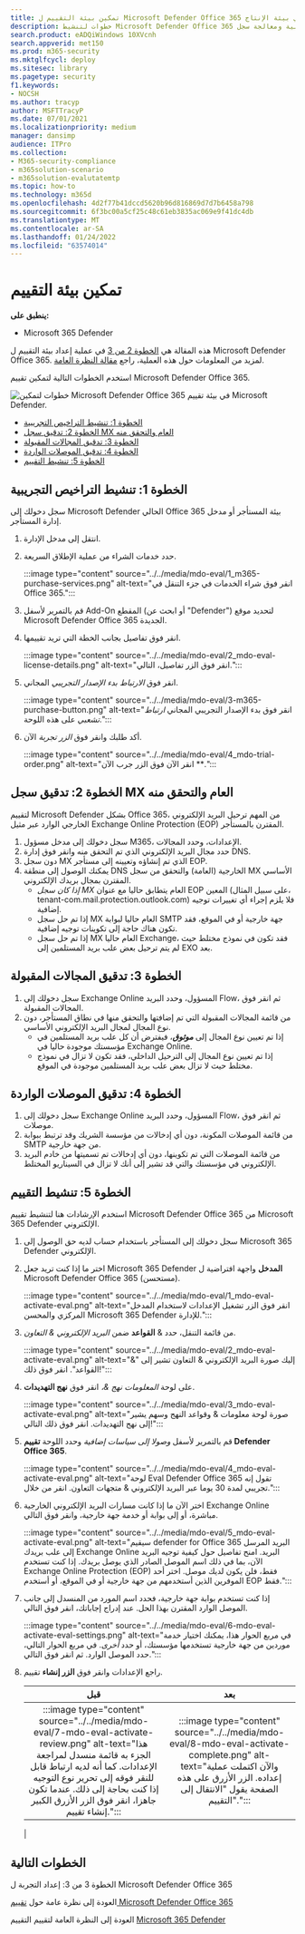 ```yaml
---
title: تمكين بيئة التقييم ل Microsoft Defender Office 365 في بيئة الإنتاج
description: خطوات لتنشيط Microsoft Defender Office 365 التقييم، باستخدام التراخيص التجريبية ومعالجة سجل MX & تدقيق المجالات المقبولة والاتصالات الواردة.
search.product: eADQiWindows 10XVcnh
search.appverid: met150
ms.prod: m365-security
ms.mktglfcycl: deploy
ms.sitesec: library
ms.pagetype: security
f1.keywords:
- NOCSH
ms.author: tracyp
author: MSFTTracyP
ms.date: 07/01/2021
ms.localizationpriority: medium
manager: dansimp
audience: ITPro
ms.collection:
- M365-security-compliance
- m365solution-scenario
- m365solution-evalutatemtp
ms.topic: how-to
ms.technology: m365d
ms.openlocfilehash: 4d2f77b41dccd5620b96d816869d7d7b6458a798
ms.sourcegitcommit: 6f3bc00a5cf25c48c61eb3835ac069e9f41dc4db
ms.translationtype: MT
ms.contentlocale: ar-SA
ms.lasthandoff: 01/24/2022
ms.locfileid: "63574014"
---
```

# <a name="enable-the-evaluation-environment"></a>تمكين بيئة التقييم

**ينطبق على:**
- Microsoft 365 Defender

هذه المقالة هي [الخطوة 2 من 3](eval-defender-office-365-overview.md) في عملية إعداد بيئة التقييم ل Microsoft Defender Office 365. لمزيد من المعلومات حول هذه العملية، راجع [مقالة النظرة العامة](eval-defender-office-365-overview.md).

استخدم الخطوات التالية لتمكين تقييم Microsoft Defender Office 365.

![خطوات لتمكين Microsoft Defender Office 365 في بيئة تقييم Microsoft Defender.](../../media/defender/m365-defender-office-eval-enable-steps.png)

- [الخطوة 1: تنشيط التراخيص التجريبية](#step-1-activate-trial-licenses)
- [الخطوة 2: تدقيق سجل MX العام والتحقق منه](#step-2-audit-and-verify-the-public-mx-record)
- [الخطوة 3: تدقيق المجالات المقبولة](#step-3-audit-accepted-domains)
- [الخطوة 4: تدقيق الموصلات الواردة](#step-4-audit-inbound-connectors)
- [الخطوة 5: تنشيط التقييم](#step-5-activate-the-evaluation)

## <a name="step-1-activate-trial-licenses"></a>الخطوة 1: تنشيط التراخيص التجريبية

سجل دخولك إلى Microsoft Defender الحالي Office 365 بيئة المستأجر أو مدخل إدارة المستأجر.

1. انتقل إلى مدخل الإدارة.
2. حدد خدمات الشراء من عملية الإطلاق السريعة.

   :::image type="content" source="../../media/mdo-eval/1_m365-purchase-services.png" alt-text="انقر فوق شراء الخدمات في جزء التنقل في Office 365.":::

3. قم بالتمرير لأسفل Add-On المقطع (أو ابحث عن "Defender") لتحديد موقع Microsoft Defender Office 365 الجديدة.
4. انقر فوق تفاصيل بجانب الخطة التي تريد تقييمها.

   :::image type="content" source="../../media/mdo-eval/2_mdo-eval-license-details.png" alt-text="انقر فوق الزر تفاصيل، التالي.":::

5. انقر فوق *الارتباط بدء الإصدار التجريبي* المجاني.

   :::image type="content" source="../../media/mdo-eval/3-m365-purchase-button.png" alt-text="انقر فوق بدء الإصدار التجريبي المجاني *ارتباط تشعبي* على هذه اللوحة.":::

6. أكد طلبك وانقر فوق *الزر تجربة* الآن.

   :::image type="content" source="../../media/mdo-eval/4_mdo-trial-order.png" alt-text="انقر الآن فوق الزر جرب الآن **.":::

## <a name="step-2-audit-and-verify-the-public-mx-record"></a>الخطوة 2: تدقيق سجل MX العام والتحقق منه

لتقييم Microsoft Defender بشكل Office 365، من المهم ترحيل البريد الإلكتروني الخارجي الوارد عبر مثيل Exchange Online Protection (EOP) المقترن بالمستأجر.

1. سجل دخولك إلى مدخل مسؤول M365، الإعدادات، وحدد المجالات.
2. حدد مجال البريد الإلكتروني الذي تم التحقق منه وانقر فوق إدارة DNS.
3. دون سجل MX الذي تم إنشاؤه وتعيينه إلى مستأجر EOP.
4. يمكنك الوصول إلى منطقة DNS الخارجية (العامة) والتحقق من سجل MX الأساسي المقترن بمجال بريدك الإلكتروني.
    - *إذا كان سجل MX* العام يتطابق حاليا مع عنوان EOP المعين (على سبيل المثال، tenant-com.mail.protection.outlook.com) فلا يلزم إجراء أي تغييرات توجيه إضافية.
    - إذا تم حل سجل MX العام حاليا لبوابة SMTP جهة خارجية أو في الموقع، فقد تكون هناك حاجة إلى تكوينات توجيه إضافية.
    - إذا تم حل سجل MX العام حاليا Exchange، فقد تكون في نموذج مختلط حيث لم يتم ترحيل بعض علب بريد المستلمين إلى EXO بعد.

## <a name="step-3-audit-accepted-domains"></a>الخطوة 3: تدقيق المجالات المقبولة

1. سجل دخولك إلى Exchange Online المسؤول، وحدد البريد Flow، ثم انقر فوق المجالات المقبولة.
2. من قائمة المجالات المقبولة التي تم إضافتها والتحقق منها في نطاق المستأجر، دون نوع المجال لمجال البريد الإلكتروني  الأساسي.
    - إذا تم تعيين نوع المجال إلى ***موثوق***، فيفترض أن كل علب بريد المستلمين في مؤسستك موجودة حاليا في Exchange Online.
    - إذا تم تعيين نوع المجال إلى الترحيل  الداخلي، فقد تكون لا تزال في نموذج مختلط حيث لا تزال بعض علب بريد المستلمين موجودة في الموقع.

## <a name="step-4-audit-inbound-connectors"></a>الخطوة 4: تدقيق الموصلات الواردة

1. سجل دخولك إلى Exchange Online المسؤول، وحدد البريد Flow، ثم انقر فوق موصلات.
2. من قائمة الموصلات المكونة، دون أي إدخالات من مؤسسة الشريك وقد ترتبط ببوابة SMTP من جهة خارجية.
3. من قائمة الموصلات التي تم تكوينها، دون أي إدخالات تم تسميتها من  خادم البريد الإلكتروني في مؤسستك والتي قد تشير إلى أنك لا تزال في السيناريو المختلط.

## <a name="step-5-activate-the-evaluation"></a>الخطوة 5: تنشيط التقييم

استخدم الإرشادات هنا لتنشيط تقييم Microsoft Defender Office 365 من Microsoft 365 Defender الإلكتروني.

1. سجل دخولك إلى المستأجر باستخدام حساب لديه حق الوصول إلى Microsoft 365 Defender الإلكتروني.
2. اختر ما إذا كنت تريد جعل Microsoft 365 Defender **المدخل** واجهة افتراضية ل Microsoft Defender Office 365 (مستحسن).

   :::image type="content" source="../../media/mdo-eval/1_mdo-eval-activate-eval.png" alt-text="انقر فوق الزر تشغيل الإعدادات لاستخدام المدخل المركزي والمحسن Microsoft 365 Defender للإدارة.":::

3. من قائمة التنقل، حدد & **القواعد** ضمن *البريد الإلكتروني & التعاون*.

   :::image type="content" source="../../media/mdo-eval/2_mdo-eval-activate-eval.png" alt-text="إليك صورة البريد الإلكتروني & التعاون تشير إلى &quot;& القواعد&quot;. انقر فوق ذلك!":::

4. على لوحة *المعلومات نهج &،* انقر فوق **نهج التهديدات**.

   :::image type="content" source="../../media/mdo-eval/3_mdo-eval-activate-eval.png" alt-text="صورة لوحة معلومات & وقواعد النهج وسهم يشير إلى نهج التهديدات. انقر فوق ذلك التالي!":::

5. قم بالتمرير لأسفل *وصولا إلى سياسات إضافية* وحدد اللوحة **تقييم Defender Office 365**.

   :::image type="content" source="../../media/mdo-eval/4_mdo-eval-activate-eval.png" alt-text="لوحة Eval Defender Office 365 تقول إنه تجريبي لمدة 30 يوما عبر البريد الإلكتروني & متجهات التعاون. انقر من خلال.":::

6. اختر الآن ما إذا كانت مسارات البريد الإلكتروني الخارجية Exchange Online مباشرة، أو إلى بوابة أو خدمة جهة خارجية، وانقر فوق التالي.

   :::image type="content" source="../../media/mdo-eval/5_mdo-eval-activate-eval.png" alt-text="سيقيم defender for Office 365 البريد المرسل إلى علب بريدك Exchange Online البريد. امنح تفاصيل حول كيفية توجيه البريد الآن، بما في ذلك اسم الموصل الصادر الذي يوصل بريدك. إذا كنت تستخدم Exchange Online Protection (EOP) فقط، فلن يكون لديك موصل. اختر أحد الموفرين الذين أستخدمهم من جهة خارجية أو في الموقع، أو أستخدم EOP فقط.":::

7. إذا كنت تستخدم بوابة جهة خارجية، فحدد اسم المورد من المنسدل إلى جانب الموصل الوارد المقترن بهذا الحل. عند إدراج إجاباتك، انقر فوق التالي.

   :::image type="content" source="../../media/mdo-eval/6-mdo-eval-activate-eval-settings.png" alt-text="في مربع الحوار هذا، يمكنك اختيار خدمة موردين من جهة خارجية تستخدمها مؤسستك، أو حدد *أخرى*. في مربع الحوار التالي، حدد الموصل الوارد. ثم انقر فوق التالي.":::

8. راجع الإعدادات وانقر فوق **الزر إنشاء** تقييم.

   |قبل|بعد|
   |:---:|:---:|
   |:::image type="content" source="../../media/mdo-eval/7-mdo-eval-activate-review.png" alt-text="هذا الجزء به قائمة منسدل لمراجعة الإعدادات. كما أنه لديه ارتباط قابل للنقر فوقه إلى تحرير نوع التوجيه إذا كنت بحاجة إلى ذلك. عندما تكون جاهزا، انقر فوق الزر الأزرق الكبير إنشاء تقييم.":::|:::image type="content" source="../../media/mdo-eval/8-mdo-eval-activate-complete.png" alt-text="والآن اكتملت عملية إعداده. الزر الأزرق على هذه الصفحة يقول &quot;الانتقال إلى التقييم&quot;.":::|
   |

## <a name="next-steps"></a>الخطوات التالية

الخطوة 3 من 3: إعداد التجربة ل Microsoft Defender Office 365

العودة إلى نظرة عامة حول [تقييم Microsoft Defender Office 365](eval-defender-office-365-overview.md)

العودة إلى النظرة العامة لتقييم التقييم [Microsoft 365 Defender](eval-overview.md)
